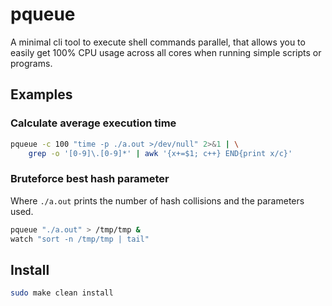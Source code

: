 # pqueue
A minimal cli tool to execute shell commands parallel, that allows you to easily get 100% CPU usage across all cores when running simple scripts or programs.

## Examples

### Calculate average execution time
```sh
pqueue -c 100 "time -p ./a.out >/dev/null" 2>&1 | \
	grep -o '[0-9]\.[0-9]*' | awk '{x+=$1; c++} END{print x/c}'
```

### Bruteforce best hash parameter
Where `./a.out` prints the number of hash collisions and the parameters used.
```sh
pqueue "./a.out" > /tmp/tmp &
watch "sort -n /tmp/tmp | tail"
```

## Install
```sh
sudo make clean install
```
